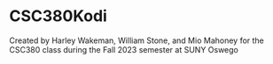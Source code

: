 # CSC380Kodi

Created by Harley Wakeman, William Stone, and Mio Mahoney for the CSC380 class during the Fall 2023 semester at SUNY Oswego
